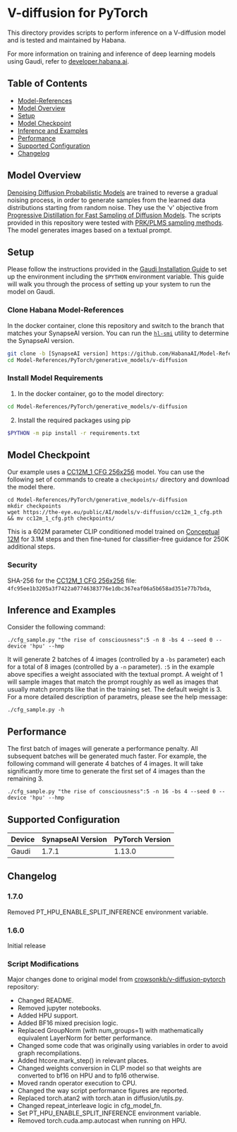 # V-diffusion for PyTorch

This directory provides scripts to perform inference on a V-diffusion model and is tested and maintained by Habana.

For more information on training and inference of deep learning models using Gaudi, refer to [developer.habana.ai](https://developer.habana.ai/resources/).

## Table of Contents

* [Model-References](../../../README.md)
* [Model Overview](#model-overview)
* [Setup](#setup)
* [Model Checkpoint](#model-checkpoint)
* [Inference and Examples](#inference-and-examples)
* [Performance](#performance)
* [Supported Configuration](#supported-configuration)
* [Changelog](#changelog)

## Model Overview
[Denoising Diffusion Probabilistic Models](https://arxiv.org/abs/2006.11239) are trained to reverse a gradual noising process, in order to generate samples from the learned data distributions starting from random noise.
They use the 'v' objective from [Progressive Distillation for Fast Sampling of Diffusion Models](https://openreview.net/forum?id=TIdIXIpzhoI).
The scripts provided in this repository were tested with [PRK/PLMS sampling methods](https://openreview.net/forum?id=PlKWVd2yBkY).
The model generates images based on a textual prompt.

## Setup
Please follow the instructions provided in the [Gaudi Installation Guide](https://docs.habana.ai/en/latest/Installation_Guide/index.html) to set up the environment including the `$PYTHON` environment variable.
This guide will walk you through the process of setting up your system to run the model on Gaudi.

### Clone Habana Model-References
In the docker container, clone this repository and switch to the branch that matches your SynapseAI version.
You can run the [`hl-smi`](https://docs.habana.ai/en/latest/System_Management_Tools_Guide/System_Management_Tools.html#hl-smi-utility-options) utility to determine the SynapseAI version.
```bash
git clone -b [SynapseAI version] https://github.com/HabanaAI/Model-References
cd Model-References/PyTorch/generative_models/v-diffusion
```

### Install Model Requirements
1. In the docker container, go to the model directory:
```bash
cd Model-References/PyTorch/generative_models/v-diffusion
```
2. Install the required packages using pip
```bash
$PYTHON -m pip install -r requirements.txt
```

## Model Checkpoint
Our example uses a [CC12M_1 CFG 256x256](https://the-eye.eu/public/AI/models/v-diffusion/cc12m_1_cfg.pth) model.
You can use the following set of commands to create a `checkpoints/` directory and download the model there.
```
cd Model-References/PyTorch/generative_models/v-diffusion
mkdir checkpoints
wget https://the-eye.eu/public/AI/models/v-diffusion/cc12m_1_cfg.pth && mv cc12m_1_cfg.pth checkpoints/
```

This is a 602M parameter CLIP conditioned model trained on [Conceptual 12M](https://github.com/google-research-datasets/conceptual-12m) for 3.1M steps and then fine-tuned for classifier-free guidance for 250K additional steps.

### Security
SHA-256 for the [CC12M_1 CFG 256x256](https://the-eye.eu/public/AI/models/v-diffusion/cc12m_1_cfg.pth) file: `4fc95ee1b3205a3f7422a07746383776e1dbc367eaf06a5b658ad351e77b7bda`,

## Inference and Examples

Consider the following command:
```
./cfg_sample.py "the rise of consciousness":5 -n 8 -bs 4 --seed 0 --device 'hpu' --hmp
```

It will generate 2 batches of 4 images (controlled by a `-bs` parameter) each for a total of 8 images (controlled by a `-n` parameter).
`:5` in the example above specifies a weight associated with the textual prompt.
A weight of 1 will sample images that match the prompt roughly as well as images that usually match prompts like that in the training set.
The default weight is 3.
For a more detailed description of parametrs, please see the help message:
```
./cfg_sample.py -h
```

## Performance
The first batch of images will generate a performance penalty.
All subsequent batches will be generated much faster.
For example, the following command will generate 4 batches of 4 images.
It will take significantly more time to generate the first set of 4 images than the remaining 3.
```
./cfg_sample.py "the rise of consciousness":5 -n 16 -bs 4 --seed 0 --device 'hpu' --hmp
```

## Supported Configuration
| Device | SynapseAI Version | PyTorch Version |
|--------|-------------------|-----------------|
| Gaudi  | 1.7.1             | 1.13.0          |

## Changelog
### 1.7.0
Removed PT_HPU_ENABLE_SPLIT_INFERENCE environment variable.
### 1.6.0
Initial release

### Script Modifications
Major changes done to original model from [crowsonkb/v-diffusion-pytorch](https://github.com/crowsonkb/v-diffusion-pytorch/tree/93b6a54986d8259837a100046777fba52d812554) repository:
* Changed README.
* Removed jupyter notebooks.
* Added HPU support.
* Added BF16 mixed precision logic.
* Replaced GroupNorm (with num_groups=1) with mathematically equivalent LayerNorm for better performance.
* Changed some code that was originally using variables in order to avoid graph recompilations.
* Added htcore.mark_step() in relevant places.
* Changed weights conversion in CLIP model so that weights are converted to bf16 on HPU and to fp16 otherwise.
* Moved randn operator execution to CPU.
* Changed the way script performance figures are reported.
* Replaced torch.atan2 with torch.atan in diffusion/utils.py.
* Changed repeat_interleave logic in cfg_model_fn.
* Set PT_HPU_ENABLE_SPLIT_INFERENCE environment variable.
* Removed torch.cuda.amp.autocast when running on HPU.